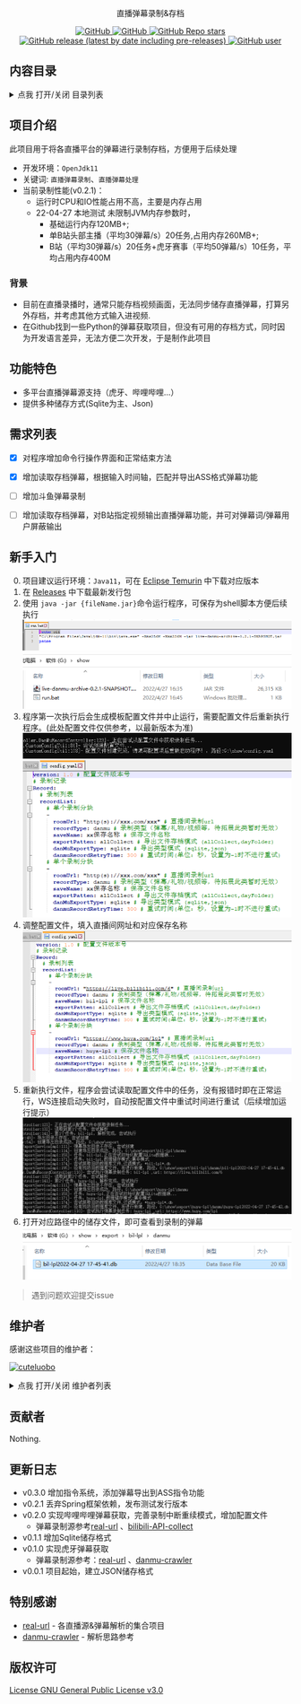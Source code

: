 [comment]: <> (<p align="center">)

[comment]: <> (  <img src="../logo.gif" height="300" />)

[comment]: <> (</p>)
<p align="center">
  直播弹幕录制&存档
</p>
<p align="center">
  <a href="https://github.com/cuteluobo/live-danmu-archive/blob/main/LICENSE">
    <img alt="GitHub" src="https://img.shields.io/github/license/cuteluobo/live-danmu-archive?style=flat-square"/>
  </a>
  <a href="https://github.com/misitebao/standard-repository">
    <img alt="GitHub" src="https://cdn.jsdelivr.net/gh/misitebao/standard-repository@main/assets/badge_flat-square.svg"/>
  </a>
  <a href="https://github.com/cuteluobo/live-danmu-archive">
    <img alt="GitHub Repo stars" src="https://img.shields.io/github/stars/cuteluobo/live-danmu-archive?style=flat-square"/>
  </a>
  <a href="https://github.com/CuteLuoBo/live-danmu-archive/releases">
    <img alt="GitHub release (latest by date including pre-releases)" src="https://img.shields.io/github/v/release/cuteluobo/live-danmu-archive?include_prereleases&sort=semver&style=flat-square">
  </a>
  <a href="https://github.com/cuteluobo">
    <img alt="GitHub user" src="https://img.shields.io/badge/author-cuteluobo-brightgreen?style=flat-square"/>
  </a>

[comment]: <> (  <a href="https://github.com/cuteluobo/live-danmu-archive/actions/workflows/pre-build.yml">)

[comment]: <> (    <img alt="Pre Build" src="https://img.shields.io/github/workflow/status/cuteluobo/live-danmu-archive/Pre%20Build%20%7C%20预构建/main?style=flat-square&logo=github"/>)

[comment]: <> (  </a>)
</p>

<span id="nav-1"></span>


## 内容目录

<details>
  <summary>点我 打开/关闭 目录列表</summary>

- [内容目录](#nav-1)
- [项目介绍](#nav-3)
    - [背景](#nav-3-1)
- [功能特色](#nav-5)
- [TODO](#nav-6)
- [新手入门](#nav-7)
- [维护者](#nav-8)
- [贡献者](#nav-9)
- [更新日志](#nav-10)
- [特别感谢](#nav-11)
- [版权许可](#nav-15)

</details>

<span id="nav-3"></span>

## 项目介绍

 此项目用于将各直播平台的弹幕进行录制存档，方便用于后续处理
- 开发环境：`OpenJdk11`
- 关键词: `直播弹幕录制`、`直播弹幕处理`
- 当前录制性能(v0.2.1)：
  - 运行时CPU和IO性能占用不高，主要是内存占用
  - 22-04-27 本地测试 未限制JVM内存参数时，
    - 基础运行内存120MB+;
    - 单B站头部主播（平均30弹幕/s）20任务,占用内存260MB+;
    - B站（平均30弹幕/s）20任务+虎牙赛事（平均50弹幕/s）10任务，平均占用内存400M

<span id="nav-3-1"></span>


### 背景

- 目前在直播录播时，通常只能存档视频画面，无法同步储存直播弹幕，打算另外存档，并考虑其他方式输入进视频.
- 在Github找到一些Python的弹幕获取项目，但没有可用的存档方式，同时因为开发语言差异，无法方便二次开发，于是制作此项目

<span id="nav-5"></span>

## 功能特色

- 多平台直播弹幕源支持（虎牙、哔哩哔哩...）
- 提供多种储存方式(Sqlite为主、Json)

<span id="nav-6"></span>

## 需求列表

- [x] 对程序增加命令行操作界面和正常结束方法
- [x] 增加读取存档弹幕，根据输入时间轴，匹配并导出ASS格式弹幕功能
- [ ] 增加斗鱼弹幕录制
- [ ] 增加读取存档弹幕，对B站指定视频输出直播弹幕功能，并可对弹幕词/弹幕用户屏蔽输出


<span id="nav-7"></span>

## 新手入门

 0. 项目建议运行环境：`Java11`，可在 [Eclipse Temurin](https://adoptium.net/temurin/releases/) 中下载对应版本
 1. 在 [Releases](https://github.com/CuteLuoBo/live-danmu-archive/releases) 中下载最新发行包
 2. 使用 `java -jar {fileName.jar}`命令运行程序，可保存为shell脚本方便后续执行
    ![img_1.png](img_1.png)
    ![img.png](img.png)
 3. 程序第一次执行后会生成模板配置文件并中止运行，需要配置文件后重新执行程序。(此处配置文件仅供参考，以最新版本为准)
    ![img_3.png](img_3.png)![img_4.png](img_4.png)
 4. 调整配置文件，填入直播间网址和对应保存名称![img_5.png](img_5.png)
 5. 重新执行文件，程序会尝试读取配置文件中的任务，没有报错时即在正常运行，WS连接启动失败时，自动按配置文件中重试时间进行重试（后续增加运行提示）![img_6.png](img_6.png)
 6. 打开对应路径中的储存文件，即可查看到录制的弹幕![img_7.png](img_7.png)
    
>遇到问题欢迎提交issue


## 维护者

感谢这些项目的维护者：

<a href="https://github.com/cuteluobo"><img src="https://github.com/cuteluobo.png" width="40" height="40" alt="cuteluobo" title="cuteluobo"/></a>

<details>
  <summary>点我 打开/关闭 维护者列表</summary>

- [cuteluobo](https://github.com/cuteluobo) - 项目作者。

</details>

<span id="nav-9"></span>

## 贡献者

Nothing.

[comment]: <> (感谢所有参与 live-danmu-archive 开发的贡献者。[贡献者列表]&#40;https://github.com/cuteluobo/live-danmu-archive/graphs/contributors&#41;)

[comment]: <> (<a href="https://github.com/{userid}"><img src="https://github.com/{userid}.png" width="40" height="40" alt="{userid}" title="{userid}"/></a>)

<span id="nav-10"></span>

## 更新日志
- v0.3.0 增加指令系统，添加弹幕导出到ASS指令功能
- v0.2.1 丢弃Spring框架依赖，发布测试发行版本
- v0.2.0 实现哔哩哔哩弹幕获取，完善录制中断重续模式，增加配置文件
  - 弹幕录制源参考[real-url](https://github.com/wbt5/real-url) 、[bilibili-API-collect](https://github.com/SocialSisterYi/bilibili-API-collect)
- v0.1.1 增加Sqlite储存格式
- v0.1.0 实现虎牙弹幕获取
  - 弹幕录制源参考：[real-url](https://github.com/wbt5/real-url) 、[danmu-crawler](https://github.com/759434091/danmu-crawler)
- v0.0.1 项目起始，建立JSON储存格式


<span id="nav-11"></span>


## 特别感谢
- [real-url](https://github.com/wbt5/real-url) - 各直播源&弹幕解析的集合项目
- [danmu-crawler](https://github.com/759434091/danmu-crawler) - 解析思路参考 


<span id="nav-15"></span>

## 版权许可

[License GNU General Public License v3.0](LICENSE)